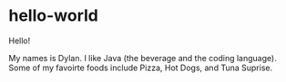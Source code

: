 # hello-world

Hello!

My names is Dylan. I like Java (the beverage and the coding language).
Some of my favoirte foods include Pizza, Hot Dogs, and Tuna Suprise.
